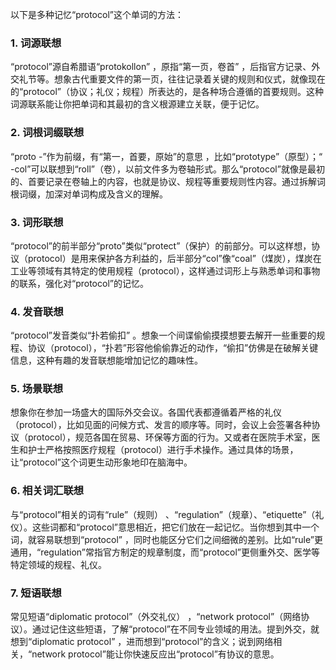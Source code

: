 以下是多种记忆“protocol”这个单词的方法：
### 1. 词源联想
“protocol”源自希腊语“protokollon” ，原指“第一页，卷首” ，后指官方记录、外交礼节等。想象古代重要文件的第一页，往往记录着关键的规则和仪式，就像现在的“protocol”（协议；礼仪；规程）所表达的，是各种场合遵循的首要规则。这种词源联系能让你把单词和其最初的含义根源建立关联，便于记忆。
### 2. 词根词缀联想
“proto -”作为前缀，有“第一，首要，原始”的意思 ，比如“prototype”（原型）；“ -col”可以联想到“roll”（卷），以前文件多为卷轴形式。那么“protocol”就像是最初的、首要记录在卷轴上的内容，也就是协议、规程等重要规则性内容。通过拆解词根词缀，加深对单词构成及含义的理解。
### 3. 词形联想
“protocol”的前半部分“proto”类似“protect”（保护）的前部分。可以这样想，协议（protocol）是用来保护各方利益的，后半部分“col”像“coal”（煤炭），煤炭在工业等领域有其特定的使用规程（protocol），这样通过词形上与熟悉单词和事物的联系，强化对“protocol”的记忆。
### 4. 发音联想
“protocol”发音类似“扑若偷扣” 。想象一个间谍偷偷摸摸想要去解开一些重要的规程、协议（protocol），“扑若”形容他偷偷靠近的动作，“偷扣”仿佛是在破解关键信息，这种有趣的发音联想能增加记忆的趣味性。
### 5. 场景联想
想象你在参加一场盛大的国际外交会议。各国代表都遵循着严格的礼仪（protocol），比如见面的问候方式、发言的顺序等。同时，会议上会签署各种协议（protocol），规范各国在贸易、环保等方面的行为。又或者在医院手术室，医生和护士严格按照医疗规程（protocol）进行手术操作。通过具体的场景，让“protocol”这个词更生动形象地印在脑海中。
### 6. 相关词汇联想
与“protocol”相关的词有“rule”（规则） 、“regulation”（规章）、“etiquette”（礼仪）。这些词都和“protocol”意思相近，把它们放在一起记忆。当你想到其中一个词，就容易联想到“protocol” ，同时也能区分它们之间细微的差别。比如“rule”更通用，“regulation”常指官方制定的规章制度，而“protocol”更侧重外交、医学等特定领域的规程、礼仪。
### 7. 短语联想
常见短语“diplomatic protocol”（外交礼仪） ，“network protocol”（网络协议）。通过记住这些短语，了解“protocol”在不同专业领域的用法。提到外交，就想到“diplomatic protocol” ，进而想到“protocol”的含义；说到网络相关，“network protocol”能让你快速反应出“protocol”有协议的意思。 